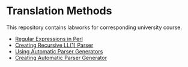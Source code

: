 # Translation Methods
This repository contains labworks for corresponding university course.
- [Regular Expressions in Perl](/01-perl-re)
- [Creating Recursive LL(1) Parser](/02-recursive-parsing)
- [Using Automatic Parser Generators](/03-bison-antlr)
- [Creating Automatic Parser Generator](/04-parser-generator)
